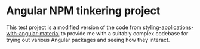 # Angular NPM tinkering project

This test project is a modified version of the code from [styling-applications-with-angular-material](https://github.com/ajtowf/styling-applications-with-angular-material) to provide me with a suitably complex codebase for trying out various Angular packages and seeing how they interact.
